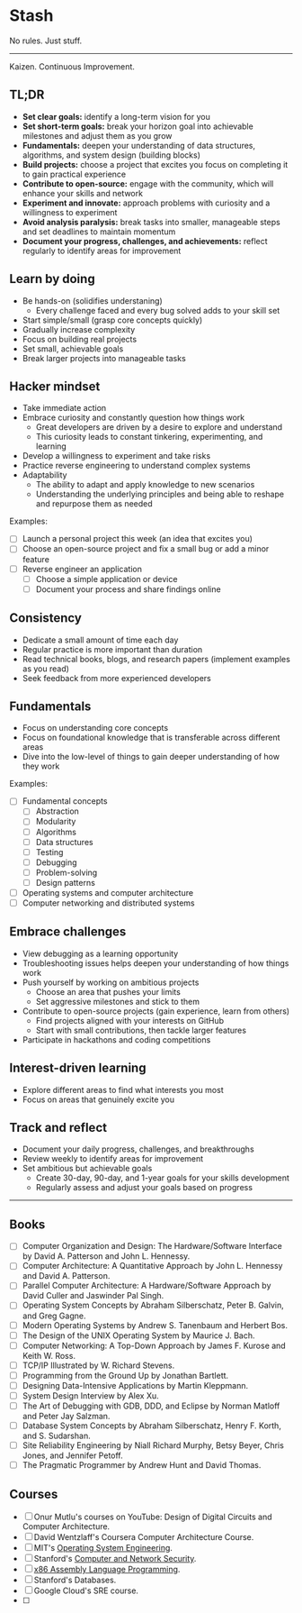 # Stash

No rules. Just stuff.

---

Kaizen. Continuous Improvement.

## TL;DR

- **Set clear goals:** identify a long-term vision for you
- **Set short-term goals:** break your horizon goal into achievable milestones and adjust them as you grow
- **Fundamentals:** deepen your understanding of data structures, algorithms, and system design (building blocks)
- **Build projects:** choose a project that excites you focus on completing it to gain practical experience
- **Contribute to open-source:** engage with the community, which will enhance your skills and network
- **Experiment and innovate:** approach problems with curiosity and a willingness to experiment
- **Avoid analysis paralysis:** break tasks into smaller, manageable steps and set deadlines to maintain momentum
- **Document your progress, challenges, and achievements:** reflect regularly to identify areas for improvement

## Learn by doing

- Be hands-on (solidifies understaning)
  - Every challenge faced and every bug solved adds to your skill set
- Start simple/small (grasp core concepts quickly)
- Gradually increase complexity
- Focus on building real projects
- Set small, achievable goals
- Break larger projects into manageable tasks

<mark><h2>Hacker mindset</h2></mark>

- Take immediate action
- Embrace curiosity and constantly question how things work
  - Great developers are driven by a desire to explore and understand
  - This curiosity leads to constant tinkering, experimenting, and learning
- Develop a willingness to experiment and take risks
- Practice reverse engineering to understand complex systems
- Adaptability
  - The ability to adapt and apply knowledge to new scenarios
  - Understanding the underlying principles and being able to reshape and repurpose them as needed

Examples:

- [ ] Launch a personal project this week (an idea that excites you)
- [ ] Choose an open-source project and fix a small bug or add a minor feature
- [ ] Reverse engineer an application
  - [ ] Choose a simple application or device
  - [ ] Document your process and share findings online

## Consistency

- Dedicate a small amount of time each day
- Regular practice is more important than duration
- Read technical books, blogs, and research papers (implement examples as you read)
- Seek feedback from more experienced developers

## Fundamentals

- Focus on understanding core concepts
- Focus on foundational knowledge that is transferable across different areas
- Dive into the low-level of things to gain deeper understanding of how they work

Examples:

- [ ] Fundamental concepts
  - [ ] Abstraction
  - [ ] Modularity
  - [ ] Algorithms
  - [ ] Data structures
  - [ ] Testing
  - [ ] Debugging
  - [ ] Problem-solving
  - [ ] Design patterns
- [ ] Operating systems and computer architecture
- [ ] Computer networking and distributed systems

## Embrace challenges

- View debugging as a learning opportunity
- Troubleshooting issues helps deepen your understanding of how things work
- Push yourself by working on ambitious projects
  - Choose an area that pushes your limits
  - Set aggressive milestones and stick to them
- Contribute to open-source projects (gain experience, learn from others)
  - Find projects aligned with your interests on GitHub
  - Start with small contributions, then tackle larger features
- Participate in hackathons and coding competitions

## Interest-driven learning

- Explore different areas to find what interests you most
- Focus on areas that genuinely excite you

## Track and reflect

- Document your daily progress, challenges, and breakthroughs
- Review weekly to identify areas for improvement
- Set ambitious but achievable goals
  - Create 30-day, 90-day, and 1-year goals for your skills development
  - Regularly assess and adjust your goals based on progress
 
---

## Books

- [ ] Computer Organization and Design: The Hardware/Software Interface by David A. Patterson and John L. Hennessy.
- [ ] Computer Architecture: A Quantitative Approach by John L. Hennessy and David A. Patterson.
- [ ] Parallel Computer Architecture: A Hardware/Software Approach by David Culler and Jaswinder Pal Singh.
- [ ] Operating System Concepts by Abraham Silberschatz, Peter B. Galvin, and Greg Gagne.
- [ ] Modern Operating Systems by Andrew S. Tanenbaum and Herbert Bos.
- [ ] The Design of the UNIX Operating System by Maurice J. Bach.
- [ ] Computer Networking: A Top-Down Approach by James F. Kurose and Keith W. Ross.
- [ ] TCP/IP Illustrated by W. Richard Stevens.
- [ ] Programming from the Ground Up by Jonathan Bartlett.
- [ ] Designing Data-Intensive Applications by Martin Kleppmann.
- [ ] System Design Interview by Alex Xu.
- [ ] The Art of Debugging with GDB, DDD, and Eclipse by Norman Matloff and Peter Jay Salzman.
- [ ] Database System Concepts by Abraham Silberschatz, Henry F. Korth, and S. Sudarshan.
- [ ] Site Reliability Engineering by Niall Richard Murphy, Betsy Beyer, Chris Jones, and Jennifer Petoff.
- [ ] The Pragmatic Programmer by Andrew Hunt and David Thomas.

## Courses

- [ ] Onur Mutlu's courses on YouTube: Design of Digital Circuits and Computer Architecture.
- [ ] David Wentzlaff's Coursera Computer Architecture Course.
- [ ] MIT's [Operating System Engineering](https://ocw.mit.edu/courses/6-828-operating-system-engineering-fall-2012/).
- [ ] Stanford's [Computer and Network Security](https://online.stanford.edu/courses/cs155-computer-and-network-security).
- [ ] [x86 Assembly Language Programming](https://www.cs.virginia.edu/~evans/cs216/guides/x86.html).
- [ ] Stanford's Databases.
- [ ] Google Cloud's SRE course.
- [ ] 
